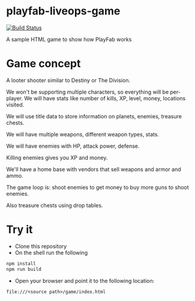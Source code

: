 # playfab-liveops-game

[![Build Status](https://code4clouds.visualstudio.com/PlayFab%20Hack/_apis/build/status/jordan-playfab.playfab-liveops-game?branchName=master)](https://code4clouds.visualstudio.com/PlayFab%20Hack/_build/latest?definitionId=44&branchName=master)

A sample HTML game to show how PlayFab works

# Game concept

A looter shooter similar to Destiny or The Division.

We won't be supporting multiple characters, so everything will be per-player. We will have stats like number of kills, XP, level, money, locations visited.

We will use title data to store information on planets, enemies, treasure chests.

We will have multiple weapons, different weapon types, stats.

We will have enemies with HP, attack power, defense.

Killing enemies gives you XP and money.

We'll have a home base with vendors that sell weapons and armor and ammo.

The game loop is: shoot enemies to get money to buy more guns to shoot enemies.

Also treasure chests using drop tables.

# Try it

- Clone this repository
- On the shell run the following
``` bash
npm install
npm run build
```
- Open your browser and point it to the following location: 
```
file:///<source path>/game/index.html
```
